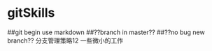 # gitSkills
##git begin use markdown
##??branch in master??
##??no bug new branch??
分支管理策略12
一些微小的工作
